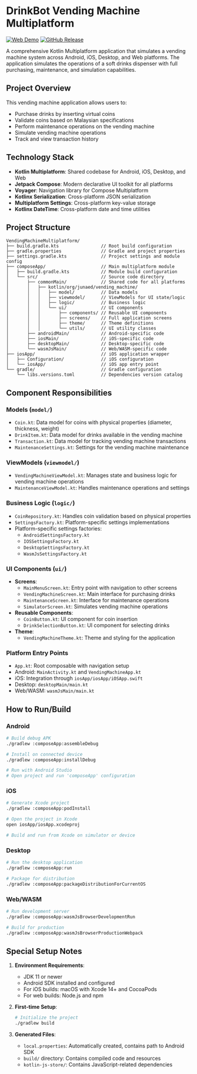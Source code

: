 # DrinkBot Vending Machine Multiplatform

[![Web Demo](https://img.shields.io/badge/Web_Demo-Live-4CC2FF?style=for-the-badge&logo=github)](https://junaed29.github.io/VendingMachineMultiplatform/) 
[![GitHub Release](https://img.shields.io/github/v/release/Junaed29/VendingMachineMultiplatform?style=for-the-badge)](https://github.com/Junaed29/VendingMachineMultiplatform/releases/latest)

A comprehensive Kotlin Multiplatform application that simulates a vending machine system across Android, iOS, Desktop, and Web platforms. The application simulates the operations of a soft drinks dispenser with full purchasing, maintenance, and simulation capabilities.

## Project Overview

This vending machine application allows users to:
- Purchase drinks by inserting virtual coins
- Validate coins based on Malaysian specifications
- Perform maintenance operations on the vending machine
- Simulate vending machine operations
- Track and view transaction history

## Technology Stack

- **Kotlin Multiplatform**: Shared codebase for Android, iOS, Desktop, and Web
- **Jetpack Compose**: Modern declarative UI toolkit for all platforms
- **Voyager**: Navigation library for Compose Multiplatform
- **Kotlinx Serialization**: Cross-platform JSON serialization
- **Multiplatform Settings**: Cross-platform key-value storage
- **Kotlinx DateTime**: Cross-platform date and time utilities

## Project Structure

```
VendingMachineMultiplatform/
├── build.gradle.kts                // Root build configuration
├── gradle.properties               // Gradle and project properties
├── settings.gradle.kts             // Project settings and module config
├── composeApp/                     // Main multiplatform module
│   ├── build.gradle.kts            // Module build configuration
│   └── src/                        // Source code directory
│       ├── commonMain/             // Shared code for all platforms
│       │   ├── kotlin/org/junaed/vending_machine/
│       │   │   ├── model/          // Data models
│       │   │   ├── viewmodel/      // ViewModels for UI state/logic
│       │   │   ├── logic/          // Business logic
│       │   │   └── ui/             // UI components
│       │   │       ├── components/ // Reusable UI components
│       │   │       ├── screens/    // Full application screens
│       │   │       ├── theme/      // Theme definitions
│       │   │       └── utils/      // UI utility classes
│       ├── androidMain/            // Android-specific code
│       ├── iosMain/                // iOS-specific code
│       ├── desktopMain/            // Desktop-specific code
│       └── wasmJsMain/             // Web/WASM-specific code
├── iosApp/                         // iOS application wrapper
│   ├── Configuration/              // iOS configuration
│   └── iosApp/                     // iOS app entry point
└── gradle/                         // Gradle configuration
    └── libs.versions.toml          // Dependencies version catalog
```

## Component Responsibilities

### Models (`model/`)
- `Coin.kt`: Data model for coins with physical properties (diameter, thickness, weight)
- `DrinkItem.kt`: Data model for drinks available in the vending machine
- `Transaction.kt`: Data model for tracking vending machine transactions
- `MaintenanceSettings.kt`: Settings for the vending machine maintenance

### ViewModels (`viewmodel/`)
- `VendingMachineViewModel.kt`: Manages state and business logic for vending machine operations
- `MaintenanceViewModel.kt`: Handles maintenance operations and settings

### Business Logic (`logic/`)
- `CoinRepository.kt`: Handles coin validation based on physical properties
- `SettingsFactory.kt`: Platform-specific settings implementations
- Platform-specific settings factories:
  - `AndroidSettingsFactory.kt`
  - `IOSSettingsFactory.kt`
  - `DesktopSettingsFactory.kt`
  - `WasmJsSettingsFactory.kt`

### UI Components (`ui/`)
- **Screens**:
  - `MainMenuScreen.kt`: Entry point with navigation to other screens
  - `VendingMachineScreen.kt`: Main interface for purchasing drinks
  - `MaintenanceScreen.kt`: Interface for maintenance operations
  - `SimulatorScreen.kt`: Simulates vending machine operations
- **Reusable Components**:
  - `CoinButton.kt`: UI component for coin insertion
  - `DrinkSelectionButton.kt`: UI component for selecting drinks
- **Theme**:
  - `VendingMachineTheme.kt`: Theme and styling for the application

### Platform Entry Points
- `App.kt`: Root composable with navigation setup
- Android: `MainActivity.kt` and `VendingMachineApp.kt`
- iOS: Integration through `iosApp/iosApp/iOSApp.swift`
- Desktop: `desktopMain/main.kt`
- Web/WASM: `wasmJsMain/main.kt`

## How to Run/Build

### Android
```bash
# Build debug APK
./gradlew :composeApp:assembleDebug

# Install on connected device
./gradlew :composeApp:installDebug

# Run with Android Studio
# Open project and run 'composeApp' configuration
```

### iOS
```bash
# Generate Xcode project
./gradlew :composeApp:podInstall

# Open the project in Xcode
open iosApp/iosApp.xcodeproj

# Build and run from Xcode on simulator or device
```

### Desktop
```bash
# Run the desktop application
./gradlew :composeApp:run

# Package for distribution
./gradlew :composeApp:packageDistributionForCurrentOS
```

### Web/WASM
```bash
# Run development server
./gradlew :composeApp:wasmJsBrowserDevelopmentRun

# Build for production
./gradlew :composeApp:wasmJsBrowserProductionWebpack
```

## Special Setup Notes

1. **Environment Requirements**:
   - JDK 11 or newer
   - Android SDK installed and configured
   - For iOS builds: macOS with Xcode 14+ and CocoaPods
   - For web builds: Node.js and npm

2. **First-time Setup**:
   ```bash
   # Initialize the project
   ./gradlew build
   ```

3. **Generated Files**:
   - `local.properties`: Automatically created, contains path to Android SDK
   - `build/` directory: Contains compiled code and resources
   - `kotlin-js-store/`: Contains JavaScript-related dependencies
